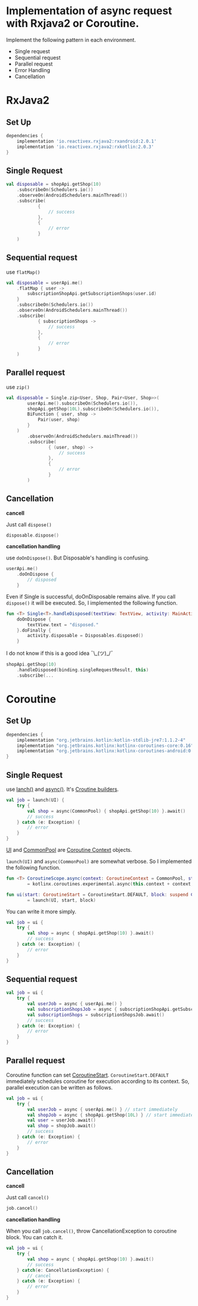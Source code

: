 # Implementation of async request with Rxjava2 or Coroutine.

Implement the following pattern in each environment.

- Single request
- Sequential request
- Parallel request
- Error Handling
- Cancellation

# RxJava2

## Set Up

```groovy
dependencies {
    implementation 'io.reactivex.rxjava2:rxandroid:2.0.1'
    implementation 'io.reactivex.rxjava2:rxkotlin:2.0.3'
}
```

## Single Request

```kotlin
val disposable = shopApi.getShop(10)
    .subscribeOn(Schedulers.io())
    .observeOn(AndroidSchedulers.mainThread())
    .subscribe(
            {
                // success
            },
            {
                // error
            }
    )
```

## Sequential request

use `flatMap()`

```kotlin
val disposable = userApi.me()
    .flatMap { user ->
        subscriptionShopApi.getSubscriptionShops(user.id)
    }
    .subscribeOn(Schedulers.io())
    .observeOn(AndroidSchedulers.mainThread())
    .subscribe(
            { subscriptionShops ->
                // success
            },
            {
                // error
            }
    )
```

## Parallel request

use `zip()`

```kotlin
val disposable = Single.zip<User, Shop, Pair<User, Shop>>(
        userApi.me().subscribeOn(Schedulers.io()),
        shopApi.getShop(10L).subscribeOn(Schedulers.io()),
        BiFunction { user, shop ->
            Pair(user, shop)
        }
    )
        .observeOn(AndroidSchedulers.mainThread())
        .subscribe(
                { (user, shop) ->
                    // success
                },
                {
                    // error
                }
        )
```

## Cancellation

__cancell__

Just call `dispose()`

```kotlin
disposable.dispose()
```

__cancellation handling__

use `doOnDispose()`. But Disposable's handling is confusing.

```kotlin
userApi.me()
    .doOnDispose {
        // disposed
    }
```

Even if Single is successful, doOnDisposable remains alive.
If you call `dispose()` it will be executed.
So, I implemented the following function.


```kotlin
fun <T> Single<T>.handleDisposed(textView: TextView, activity: MainActivity): Single<T> =
    doOnDispose {
        textView.text = "disposed."
    }.doFinally {
        activity.disposable = Disposables.disposed()
    }
```

I do not know if this is a good idea ¯\\\_(ツ)_/¯

```kotlin
shopApi.getShop(10)
    .handleDisposed(binding.singleRequestResult, this)
    .subscribe(...
```

# Coroutine

## Set Up


```groovy
dependencies {
    implementation "org.jetbrains.kotlin:kotlin-stdlib-jre7:1.1.2-4"
    implementation "org.jetbrains.kotlinx:kotlinx-coroutines-core:0.16"
    implementation "org.jetbrains.kotlinx:kotlinx-coroutines-android:0.16"
}
```

## Single Request

use [lanch()](https://kotlin.github.io/kotlinx.coroutines/kotlinx-coroutines-core/kotlinx.coroutines.experimental/launch.html) and [async()](https://kotlin.github.io/kotlinx.coroutines/kotlinx-coroutines-core/kotlinx.coroutines.experimental/async.html). It's [Croutine builders](https://github.com/Kotlin/kotlin-coroutines/blob/master/kotlin-coroutines-informal.md#coroutine-builders).

```kotlin
val job = launch(UI) {
    try {
        val shop = async(CommonPool) { shopApi.getShop(10) }.await()
        // success
    } catch (e: Exception) {
        // error
    }
}
```

[UI](https://kotlin.github.io/kotlinx.coroutines/kotlinx-coroutines-android/kotlinx.coroutines.experimental.android/index.html) and [CommonPool](https://kotlin.github.io/kotlinx.coroutines/kotlinx-coroutines-core/kotlinx.coroutines.experimental/-common-pool/index.html) are [Coroutine Context](https://kotlinlang.org/api/latest/jvm/stdlib/kotlin.coroutines.experimental/-coroutine-context/index.html) objects.

`launch(UI)` and `async(CommonPool)` are somewhat verbose.
 So I implemented the following function.

```kotlin
fun <T> CoroutineScope.async(context: CoroutineContext = CommonPool, start: CoroutineStart = CoroutineStart.DEFAULT, block: suspend CoroutineScope.() -> T)
        = kotlinx.coroutines.experimental.async(this.context + context, start, block)

fun ui(start: CoroutineStart = CoroutineStart.DEFAULT, block: suspend CoroutineScope.() -> Unit)
        = launch(UI, start, block)
```

You can write it more simply.

```kotlin
val job = ui {
    try {
        val shop = async { shopApi.getShop(10) }.await()
        // success
    } catch (e: Exception) {
        // error
    }
}
```

## Sequential request

```kotlin
val job = ui {
    try {
        val userJob = async { userApi.me() }
        val subscriptionShopsJob = async { subscriptionShopApi.getSubscriptionShops(userJob.await().id) }
        val subscriptionShops = subscriptionShopsJob.await()
        // success
    } catch (e: Exception) {
        // error
    }
}
```

## Parallel request

Coroutine function can set [CoroutineStart](https://kotlin.github.io/kotlinx.coroutines/kotlinx-coroutines-core/kotlinx.coroutines.experimental/-coroutine-start/index.html).
`CoroutineStart.DEFAULT` immediately schedules coroutine for execution according to its context.
So, parallel execution can be written as follows.

```kotlin
val job = ui {
    try {
        val userJob = async { userApi.me() } // start immediately
        val shopJob = async { shopApi.getShop(10L) } // start immediately
        val user = userJob.await()
        val shop = shopJob.await()
        // success
    } catch (e: Exception) {
        // error
    }
}
```

## Cancellation

__cancell__

Just call `cancel()`

```kotlin
job.cancel()
```

__cancellation handling__

When you call `job.cancel()`, throw CancellationException to coroutine block. 
You can catch it.

```kotlin
val job = ui {
    try {
        val shop = async { shopApi.getShop(10) }.await()
        // success
    } catch(e: CancellationException) {
        // cancel
    } catch (e: Exception) {
        // error
    }
}
```


